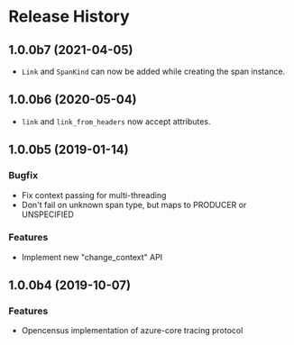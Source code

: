 
# Release History

## 1.0.0b7 (2021-04-05)

- `Link` and `SpanKind` can now be added while creating the span instance.

## 1.0.0b6 (2020-05-04)

- `link` and `link_from_headers` now accept attributes.

## 1.0.0b5 (2019-01-14)

### Bugfix

- Fix context passing for multi-threading
- Don't fail on unknown span type, but maps to PRODUCER or UNSPECIFIED

### Features

- Implement new "change_context" API

## 1.0.0b4 (2019-10-07)

### Features

- Opencensus implementation of azure-core tracing protocol
